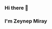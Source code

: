 ### Hi there 👋

### I'm Zeynep Miray

<!--
**zeynepmirayertunc/zeynepmirayertunc** is a ✨ _special_ ✨ repository because its `README.md` (this file) appears on your GitHub profile.
Here are some ideas to get you started:

- 🔭 I’m currently working on Database Management Systems,Photogrammetry and Remote Sensing...
- 🌱 I’m currently learning Python,C...
- 💬 Ask me about anything, I am happy to help...
